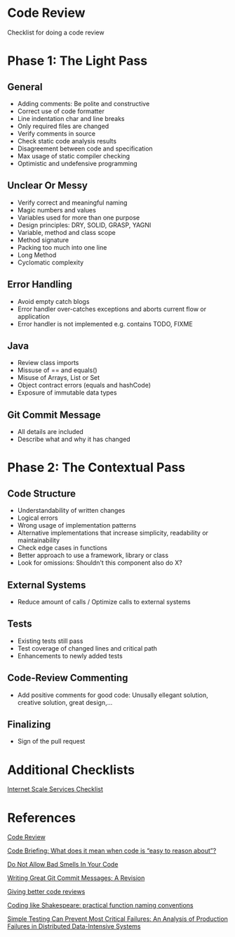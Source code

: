 # Code Review
Checklist for doing a code review

# Phase 1: The Light Pass
## General
- Adding comments: Be polite and constructive
- Correct use of code formatter
- Line indentation char and line breaks
- Only required files are changed
- Verify comments in source
- Check static code analysis results
- Disagreement between code and specification
- Max usage of static compiler checking
- Optimistic and undefensive programming

## Unclear Or Messy
- Verify correct and meaningful naming
- Magic numbers and values
- Variables used for more than one purpose
- Design principles: DRY, SOLID, GRASP, YAGNI
- Variable, method and class scope
- Method signature
- Packing too much into one line
- Long Method
- Cyclomatic complexity

## Error Handling
- Avoid empty catch blogs
- Error handler over-catches exceptions and aborts current flow or application
- Error handler is not implemented e.g. contains TODO, FIXME

## Java
- Review class imports
- Missuse of == and equals()
- Misuse of Arrays, List or Set
- Object contract errors (equals and hashCode)
- Exposure of immutable data types

## Git Commit Message
- All details are included
- Describe what and why it has changed

# Phase 2: The Contextual Pass
## Code Structure
- Understandability of written changes
- Logical errors
- Wrong usage of implementation patterns
- Alternative implementations that increase simplicity, readability or maintainability
- Check edge cases in functions
- Better approach to use a framework, library or class
- Look for omissions: Shouldn't this component also do X?

## External Systems
- Reduce amount of calls / Optimize calls to external systems

## Tests
- Existing tests still pass
- Test coverage of changed lines and critical path
- Enhancements to newly added tests

## Code-Review Commenting
- Add positive comments for good code: Unusally ellegant solution, creative solution, great design,...

## Finalizing
- Sign of the pull request

# Additional Checklists
[Internet Scale Services Checklist](https://gist.github.com/acolyer/95ef23802803cb8b4eb5)

# References
[Code Review](https://github.com/thoughtbot/guides/tree/master/code-review)

[Code Briefing: What does it mean when code is “easy to reason about”?](https://medium.freecodecamp.com/code-briefing-what-does-it-mean-when-code-is-easy-to-reason-about-64453e71b751#.f0136qxo3)

[Do Not Allow Bad Smells In Your Code](https://codetrips.com/2015/01/25/do-not-allow-bad-smells-in-your-code/)

[Writing Great Git Commit Messages; A Revision](https://medium.com/@f8/writing-great-git-commit-messages-a-revision-b86311c610e#.b114xxhjv)

[Giving better code reviews](https://medium.com/@mrjoelkemp/giving-better-code-reviews-16109e0fdd36)

[Coding like Shakespeare: practical function naming conventions](https://rainsoft.io/coding-like-shakespeare-practical-function-naming-conventions/)

[Simple Testing Can Prevent Most Critical Failures: An Analysis of Production Failures in Distributed Data-Intensive Systems](https://www.usenix.org/system/files/conference/osdi14/osdi14-paper-yuan.pdf)
